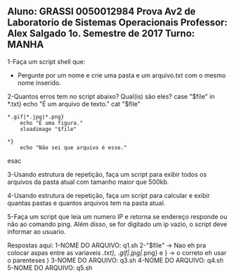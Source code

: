Aluno: GRASSI 0050012984
Prova Av2 de Laboratorio de Sistemas Operacionais
Professor: Alex Salgado
1o. Semestre de 2017   Turno: MANHA
--------------------------------------------------
1-Faça um script shell que:
- Pergunte por um nome e crie uma pasta e um arquivo.txt com o mesmo nome inserido.

2-Quantos erros tem no script abaixo? Qual(is) são eles?
case "$file" in
    *.txt}
        echo "É um arquivo de texto."
        cat "$file"
        
    *.gif|*.jpg|*.png}
        echo "É uma figura."
        xloadimage "$file"
        
    *}
        echo "Não sei que arquivo é esse."
        
esac

3-Usando estrutura de repetição, faça um script para exibir todos os arquivos
da pasta atual com tamanho maior que 500kb.

4-Usando estrutura de repetição, faça um script para calcular e exibir quantas
pastas e quantos arquivos tem na pasta atual.

5-Faça um script que leia um numero IP e retorna se endereço responde ou não ao 
comando ping.
Além disso, se for digitado um ip vazio, o script deve informar ao usuario.

Respostas aqui:
1-NOME DO ARQUIVO: q1.sh
2-"$file" -> Nao eh pra colocar aspas entre as variaveis
*.txt}, *.gif|*.jpg|*.png} e } -> o correto eh usar o parenteses )
3-NOME DO ARQUIVO: q3.sh
4-NOME DO ARQUIVO: q4.sh
5-NOME DO ARQUIVO: q5.sh
